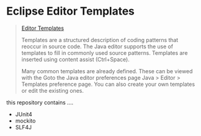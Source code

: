 # Eclipse Editor Templates

> [Editor Templates](http://help.eclipse.org/mars/index.jsp?topic=%2Forg.eclipse.jdt.doc.user%2Fconcepts%2Fconcept-template-variables.htm)
>
> Templates are a structured description of coding patterns that reoccur in source code. The Java editor supports the use of templates to fill in commonly used source patterns. Templates are inserted using content assist (Ctrl+Space).
> 
> Many common templates are already defined. These can be viewed with the  Goto the Java editor preferences page Java > Editor > Templates preference page. You can also create your own templates or edit the existing ones.

this repository contains ....

* JUnit4 
* mockito
* SLF4J

